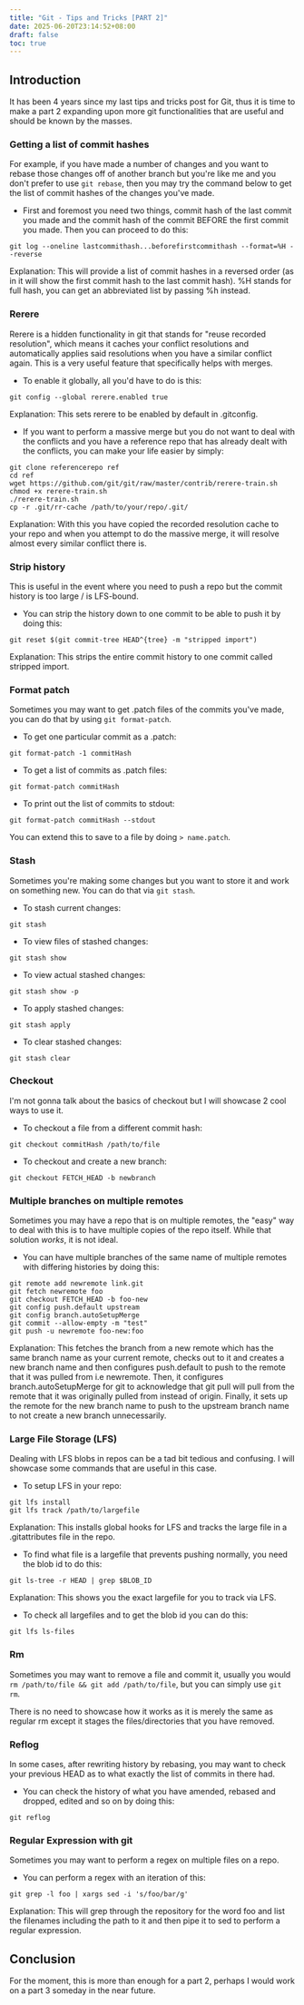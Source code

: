 ```yaml
---
title: "Git - Tips and Tricks [PART 2]"
date: 2025-06-20T23:14:52+08:00
draft: false
toc: true
---
```


## Introduction

It has been 4 years since my last tips and tricks post for Git, thus it is time to make a part 2 expanding upon more git functionalities that are useful and should be known by the masses.

### Getting a list of commit hashes

For example, if you have made a number of changes and you want to rebase those changes off of another branch but you're like me and you don't prefer to use ```git rebase```, then you may try the command below to get the list of commit hashes of the changes you've made.

* First and foremost you need two things, commit hash of the last commit you made and the commit hash of the commit BEFORE the first commit you made. Then you can proceed to do this:

```shell
git log --oneline lastcommithash...beforefirstcommithash --format=%H --reverse
```

Explanation: This will provide a list of commit hashes in a reversed order (as in it will show the first commit hash to the last commit hash). %H stands for full hash, you can get an abbreviated list by passing %h instead.

### Rerere

Rerere is a hidden functionality in git that stands for "reuse recorded resolution", which means it caches your conflict resolutions and automatically applies said resolutions when you have a similar conflict again. This is a very useful feature that specifically helps with merges.

* To enable it globally, all you'd have to do is this:

```shell
git config --global rerere.enabled true
```

Explanation: This sets rerere to be enabled by default in .gitconfig.

* If you want to perform a massive merge but you do not want to deal with the conflicts and you have a reference repo that has already dealt with the conflicts, you can make your life easier by simply:

```shell
git clone referencerepo ref
cd ref
wget https://github.com/git/git/raw/master/contrib/rerere-train.sh
chmod +x rerere-train.sh
./rerere-train.sh
cp -r .git/rr-cache /path/to/your/repo/.git/
```

Explanation: With this you have copied the recorded resolution cache to your repo and when you attempt to do the massive merge, it will resolve almost every similar conflict there is.

### Strip history

This is useful in the event where you need to push a repo but the commit history is too large / is LFS-bound.

* You can strip the history down to one commit to be able to push it by doing this:

```shell
git reset $(git commit-tree HEAD^{tree} -m "stripped import")
```

Explanation: This strips the entire commit history to one commit called stripped import.

### Format patch

Sometimes you may want to get .patch files of the commits you've made, you can do that by using ```git format-patch```.

* To get one particular commit as a .patch:

```shell
git format-patch -1 commitHash
```

* To get a list of commits as .patch files:

```shell
git format-patch commitHash
```

* To print out the list of commits to stdout:

```shell
git format-patch commitHash --stdout
```

You can extend this to save to a file by doing ```> name.patch```.

### Stash

Sometimes you're making some changes but you want to store it and work on something new. You can do that via ```git stash```.

* To stash current changes:

```shell
git stash
```

* To view files of stashed changes:

```shell
git stash show
```

* To view actual stashed changes:

```shell
git stash show -p
```

* To apply stashed changes:

```shell
git stash apply
```

* To clear stashed changes:

```shell
git stash clear
```

### Checkout

I'm not gonna talk about the basics of checkout but I will showcase 2 cool ways to use it.

* To checkout a file from a different commit hash:

```shell
git checkout commitHash /path/to/file
```

* To checkout and create a new branch:

```shell
git checkout FETCH_HEAD -b newbranch
```

### Multiple branches on multiple remotes

Sometimes you may have a repo that is on multiple remotes, the "easy" way to deal with this is to have multiple copies of the repo itself. While that solution _works_, it is not ideal.

* You can have multiple branches of the same name of multiple remotes with differing histories by doing this:

```shell
git remote add newremote link.git
git fetch newremote foo
git checkout FETCH_HEAD -b foo-new
git config push.default upstream
git config branch.autoSetupMerge
git commit --allow-empty -m "test"
git push -u newremote foo-new:foo
```

Explanation: This fetches the branch from a new remote which has the same branch name as your current remote, checks out to it and creates a new branch name and then configures push.default to push to the remote that it was pulled from i.e newremote. Then, it configures branch.autoSetupMerge for git to acknowledge that git pull will pull from the remote that it was originally pulled from instead of origin. Finally, it sets up the remote for the new branch name to push to the upstream branch name to not create a new branch unnecessarily.

### Large File Storage (LFS)

Dealing with LFS blobs in repos can be a tad bit tedious and confusing. I will showcase some commands that are useful in this case.

* To setup LFS in your repo:

```shell
git lfs install
git lfs track /path/to/largefile
```

Explanation: This installs global hooks for LFS and tracks the large file in a .gitattributes file in the repo.

* To find what file is a largefile that prevents pushing normally, you need the blob id to do this:

```shell
git ls-tree -r HEAD | grep $BLOB_ID
```

Explanation: This shows you the exact largefile for you to track via LFS.

* To check all largefiles and to get the blob id you can do this:

```shell
git lfs ls-files
```

### Rm

Sometimes you may want to remove a file and commit it, usually you would ```rm /path/to/file && git add /path/to/file```, but you can simply use ```git rm```.

There is no need to showcase how it works as it is merely the same as regular rm except it stages the files/directories that you have removed.


### Reflog

In some cases, after rewriting history by rebasing, you may want to check your previous HEAD as to what exactly the list of commits in there had.

* You can check the history of what you have amended, rebased and dropped, edited and so on by doing this:

```shell
git reflog
```

### Regular Expression with git

Sometimes you may want to perform a regex on multiple files on a repo.

* You can perform a regex with an iteration of this:

```shell
git grep -l foo | xargs sed -i 's/foo/bar/g'
```

Explanation: This will grep through the repository for the word foo and list the filenames including the path to it and then pipe it to sed to perform a regular expression.

## Conclusion

For the moment, this is more than enough for a part 2, perhaps I would work on a part 3 someday in the near future.